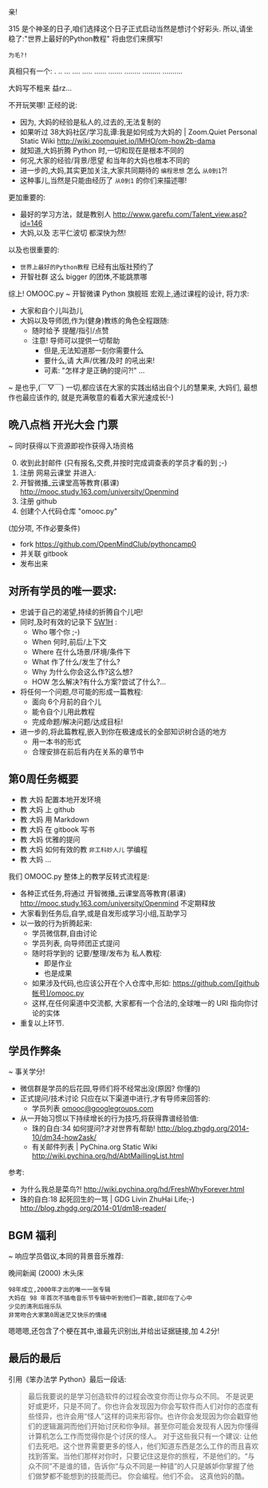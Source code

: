 亲!

315 是个神圣的日子,咱们选择这个日子正式启动当然是想讨个好彩头.
所以,请坐稳了:"世界上最好的Python教程"
将由您们来撰写!

    为毛?!

真相只有一个:
.
..
...
....
.....
......
.......
........
.........
..........

大妈写不粗来 益rz...

不开玩笑哪! 正经的说:

- 因为, 大妈的经验是私人的,过去的,无法复制的
- 如果听过 38大妈社区/学习乱谭:我是如何成为大妈的 | Zoom.Quiet Personal Static Wiki 
    http://wiki.zoomquiet.io/IMHO/om-how2b-dama
- 就知道,大妈折腾 Python 时,一切和现在是根本不同的
- 何况,大家的经验/背景/愿望 和当年的大妈也根本不同的
- 进一步的,大妈,其实更加关注,大家共同期待的 `编程思想` 怎么 `从0到1`?!
- 这种事儿,当然是只能由经历了 `从0到1` 的你们来描述哪!

更加重要的:

- 最好的学习方法，就是教别人
    http://www.garefu.com/Talent_view.asp?id=146
- 大妈,以及 志平仁波切 都深快为然!

以及也很重要的:

- `世界上最好的Python教程` 已经有出版社预约了
- 开智社群 这么 bigger 的团体,不能跳票哪

综上! OMOOC.py ~ 开智微课 Python 旗舰班
宏观上,通过课程的设计, 将力求:

- 大家和自个儿叫劲儿
- 大妈以及导师团,作为(健身)教练的角色全程跟随:
    + 随时给予 提醒/指引/点赞
    + 注意! 导师可以提供一切帮助
        * 但是,无法知道那一刻你需要什么
        * 要什么,请 大声/优雅/及时 的吼出来!
        * 可素: "怎样才是正确的提问?!" ...

~ 是也乎,(￣▽￣)
一切,都应该在大家的实践出结出自个儿的慧果来,
大妈们, 最想作也最应该作的, 就是充满敬意的看着大家光速成长!-)


## 晩八点档 开光大会 门票
~ 同时获得以下资源即视作获得入场资格

0. 收到此封邮件 (只有报名,交费,并按时完成调查表的学员才看的到 ;-)
1. 注册 网易云课堂 并进入:
2.  开智微播_云课堂高等教育(慕课) 
    http://mooc.study.163.com/university/Openmind
3. 注册 github 
4. 创建个人代码仓库 "omooc.py"

(加分项, 不作必要条件)
- fork https://github.com/OpenMindClub/pythoncamp0
- 并关联 gitbook
- 发布出来


## 对所有学员的唯一要求:

- 忠诚于自己的渴望,持续的折腾自个儿吧!
- 同时,及时有效的记录下 [5W1H](http://wiki.woodpecker.org.cn/moin/5W1H) :
    + Who   哪个你 ;-)
    + When  何时,前后/上下文
    + Where 在什么场景/环境/条件下
    + What  作了什么/发生了什么?
    + Why   为什么你会这么作?这么想?
    + HOW   怎么解决?有什么方案?尝试了什么?...
- 将任何一个问题,尽可能的形成一篇教程:
    - 面向 6个月前的自个儿
    - 能令自个儿用此教程
    - 完成命题/解决问题/达成目标!
- 进一步的,将此篇教程,嵌入到你在极速成长的全部知识树合适的地方
    + 用一本书的形式
    + 合理安排在前后有内在关系的章节中

## 第0周任务概要

- 教 大妈 配置本地开发环境
- 教 大妈 上 github
- 教 大妈 用 Markdown
- 教 大妈 在 gitbook 写书
- 教 大妈 优雅的提问
- 教 大妈 如何有效的教 `非工科妙人儿` 学编程
- 教 大妈 ...

我们 OMOOC.py 整体上的教学反转式流程是:

- 各种正式任务,将通过 开智微播_云课堂高等教育(慕课) 
    http://mooc.study.163.com/university/Openmind
    不定期释放
- 大家看到任务后,自学,或是自发形成学习小组,互助学习
- 以一致的行为折腾起来:
    - 学员微信群,自由讨论
    - 学员列表, 向导师团正式提问
    - 随时将学到的 记要/整理/发布为 私人教程:
        + 即是作业
        + 也是成果
    - 如果涉及代码,也应该公开在个人仓库中,形如:
        https://github.com/[github帐号]/omooc.py
    - 这样,在任何渠道中交流都, 大家都有一个合法的,全球唯一的 URI 指向你讨论的实体 
- 重复以上环节.

## 学员作弊条
~ 事关学分!

- 微信群是学员的后花园,导师们将不经常出没(原因? 你懂的)
- 正式提问/技术讨论 只应在以下渠道中进行,才有导师来回答的:
    + 学员列表 omooc@googlegroups.com
- 从一开始习惯以下持续增长的行为技巧,将获得靠谱经验值:
    + 珠的自白:34 如何提问?才对世界有帮助! 
    http://blog.zhgdg.org/2014-10/dm34-how2ask/
    + 有关邮件列表 | PyChina.org Static Wiki 
    http://wiki.pychina.org/hd/AbtMaillingList.html

参考: 
- 为什么我总是菜鸟?! 
    http://wiki.pychina.org/hd/FreshWhyForever.html
- 珠的自白:18 起死回生的一骂 | GDG Livin ZhuHai Life;-) 
    http://blog.zhgdg.org/2014-01/dm18-reader/


## BGM 福利
~ 响应学员倡议,本同的背景音乐推荐:

晚间新闻 (2000) 木头床

    98年成立,2000年才出的唯一一张专辑
    大妈在 98 年首次不插电音乐节专辑中听到他们一首歌,就印在了心中
    少见的清冽后摇乐队
    非常吻合大家第0周迷茫又快乐的情绪

嗯嗯嗯,还包含了个梗在其中,谁最先识别出,并给出证据链接,加 4.2分!

## 最后的最后
引用《笨办法学 Python》最后一段话:

> 最后我要说的是学习创造软件的过程会改变你而让你与众不同。
> 不是说更好或更坏，只是不同了。你也许会发现因为你会写软件而人们对你的态度有些怪异，也许会用“怪人”这样的词来形容你。也许你会发现因为你会戳穿他们的逻辑漏洞而他们开始讨厌和你争辩。甚至你可能会发现有人因为你懂得计算机怎么工作而觉得你是个讨厌的怪人。
> 对于这些我只有一个建议: 
> 让他们去死吧。这个世界需要更多的怪人，他们知道东西是怎么工作的而且喜欢找到答案。当他们那样对你时，只要记住这是你的旅程，不是他们的。“与众不同”不是谁的错，告诉你“与众不同是一种错”的人只是嫉妒你掌握了他们做梦都不能想到的技能而已。
> 你会编程。他们不会。
> 这真他妈的酷。

